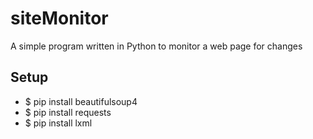# siteMonitor
A simple program written in Python to monitor a web page for changes

## Setup
- $ pip install beautifulsoup4
- $ pip install requests
- $ pip install lxml
